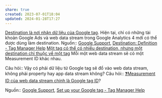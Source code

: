 ```yaml
---
share: true
created: 2023-07-01T18:04
updated: 2024-01-28T17:27
---
```

[Destination là nơi nhận dữ liệu của Google tag](./Destination%20l%C3%A0%20n%C6%A1i%20nh%E1%BA%ADn%20d%E1%BB%AF%20li%E1%BB%87u%20c%E1%BB%A7a%20Google%20tag.md). Hiện tại, chỉ có những tài khoản Google Ads và web data stream trong Google Analytics 4 mới có thể được dùng làm destination.
Nguồn:: [Google Support](../../../%E2%9C%8D%EF%B8%8FL%E1%BA%ADp%20tr%C3%ACnh/%CE%9E%20Ngu%E1%BB%93n%20v%C3%A0%20t%C3%A0i%20nguy%C3%AAn%20h%E1%BB%97%20tr%E1%BB%A3/%CE%9E%20Ngu%E1%BB%93n/Google%20Support.md), [Destination: Definition - Tag Manager Help](https://support.google.com/tagmanager/answer/12324388?sjid=14081765469960323685-AP)
[Một tag có thể có nhiều destination, nhưng một destination chỉ thuộc về một tag](./M%E1%BB%99t%20tag%20c%C3%B3%20th%E1%BB%83%20c%C3%B3%20nhi%E1%BB%81u%20destination,%20nh%C6%B0ng%20m%E1%BB%99t%20destination%20ch%E1%BB%89%20thu%E1%BB%99c%20v%E1%BB%81%20m%E1%BB%99t%20tag.md) 
Mỗi một web data stream sẽ có một Measurement ID khác nhau. 

Câu hỏi:: Vậy có phải dữ liệu từ Google tag sẽ đổ vào web data stream, không phải property hay app data stream không?
Câu hỏi:: [❓Measurement ID của web data stream chính là Google tag ID](./%E2%9D%93Measurement%20ID%20c%E1%BB%A7a%20web%20data%20stream%20ch%C3%ADnh%20l%C3%A0%20Google%20tag%20ID.md)?

Nguồn:: [Google Support](../../../%E2%9C%8D%EF%B8%8FL%E1%BA%ADp%20tr%C3%ACnh/%CE%9E%20Ngu%E1%BB%93n%20v%C3%A0%20t%C3%A0i%20nguy%C3%AAn%20h%E1%BB%97%20tr%E1%BB%A3/%CE%9E%20Ngu%E1%BB%93n/Google%20Support.md), [Set up your Google tag - Tag Manager Help](https://support.google.com/tagmanager/answer/12002338?sjid=8841841083182692322-AP&hl=en#zippy=%2Cm%C3%A3-th%E1%BA%BB-google-l%C3%A0-g%C3%AC%2Cwhat-is-a-google-tag-id%2Cgoogle-analytics-instructions%2Cgoogle-tag-manager-instructions%2Cwhat-is-a-destination%2Cwhat-is-a-destination-id)

